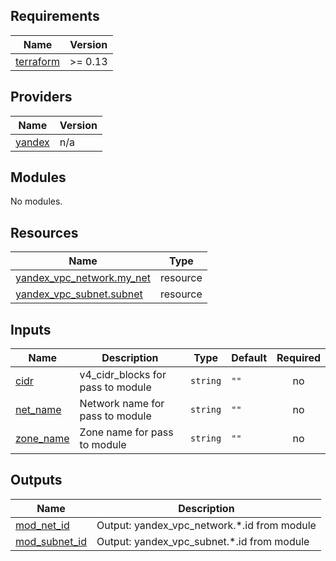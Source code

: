 ## Requirements

| Name | Version |
|------|---------|
| <a name="requirement_terraform"></a> [terraform](#requirement\_terraform) | >= 0.13 |

## Providers

| Name | Version |
|------|---------|
| <a name="provider_yandex"></a> [yandex](#provider\_yandex) | n/a |

## Modules

No modules.

## Resources

| Name | Type |
|------|------|
| [yandex_vpc_network.my_net](https://registry.terraform.io/providers/yandex-cloud/yandex/latest/docs/resources/vpc_network) | resource |
| [yandex_vpc_subnet.subnet](https://registry.terraform.io/providers/yandex-cloud/yandex/latest/docs/resources/vpc_subnet) | resource |

## Inputs

| Name | Description | Type | Default | Required |
|------|-------------|------|---------|:--------:|
| <a name="input_cidr"></a> [cidr](#input\_cidr) | v4\_cidr\_blocks for pass to module | `string` | `""` | no |
| <a name="input_net_name"></a> [net\_name](#input\_net\_name) | Network name for pass to module | `string` | `""` | no |
| <a name="input_zone_name"></a> [zone\_name](#input\_zone\_name) | Zone name for pass to module | `string` | `""` | no |

## Outputs

| Name | Description |
|------|-------------|
| <a name="output_mod_net_id"></a> [mod\_net\_id](#output\_mod\_net\_id) | Output: yandex\_vpc\_network.*.id from module |
| <a name="output_mod_subnet_id"></a> [mod\_subnet\_id](#output\_mod\_subnet\_id) | Output: yandex\_vpc\_subnet.*.id from module |

